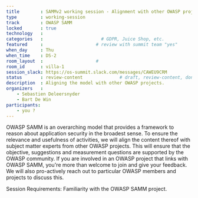 ```yaml
---
title        : SAMMv2 working session - Alignment with other OWASP projects
type         : working-session
track        : OWASP SAMM
locked       : true
technology   :
categories   :                      # GDPR, Juice Shop, etc.
featured     :                    # review with summit team "yes"
when_day     : Thu
when_time    : DS-2
room_layout  :                    #
room_id      : villa-1
session_slack: https://os-summit.slack.com/messages/CAWEU9CRM
status       : review-content              # draft, review-content, done
description  : Aligning the model with other OWASP projects.
organizers   :
    - Sebastien Deleersnyder
    - Bart De Win
participants:
    - you ?
---
```


OWASP SAMM is an overarching model that provides a framework to reason about application security in the broadest sense. To ensure the relevance and usefulness of activities, we will align the content thereof with subject matter experts from other OWASP projects. This will ensure that the objective, suggestions and measurement questions are supported by the OWASP community. If you are involved in an OWASP project that links with OWASP SAMM, you're more than welcome to join and give your feedback. We will also pro-actively reach out to particular OWASP members and projects to discuss this.

Session Requirements: Familiarity with the OWASP SAMM project.
